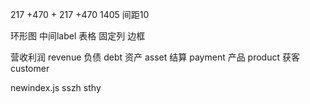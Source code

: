 217 +470 + 217 +470 
1405
间距10


环形图 中间label
表格 固定列 边框


营收利润 revenue
负债 debt
资产 asset
结算 payment
产品 product
获客 customer


newindex.js
sszh
sthy

